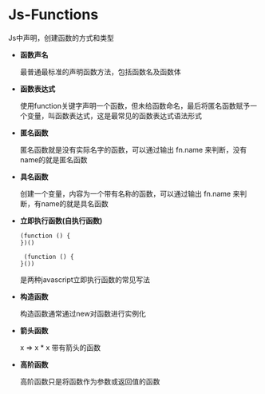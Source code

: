 # Js-Functions

Js中声明，创建函数的方式和类型

- **函数声名**

	最普通最标准的声明函数方法，包括函数名及函数体

- **函数表达式**

	使用function关键字声明一个函数，但未给函数命名，最后将匿名函数赋予一个变量，叫函数表达式，这是最常见的函数表达式语法形式
- **匿名函数**

	匿名函数就是没有实际名字的函数，可以通过输出 fn.name 来判断，没有name的就是匿名函数
- **具名函数**

	创建一个变量，内容为一个带有名称的函数，可以通过输出 fn.name 来判断，有name的就是具名函数
- **立即执行函数(自执行函数)**

	
 	 ```
	(function () {
  	})()
  	```

 	```
 	 (function () {
  	}())
  	```
  
	是两种javascript立即执行函数的常见写法
- **构造函数**

	构造函数通常通过new对函数进行实例化
	
- **箭头函数**
	
	x => x * x 带有箭头的函数
  
- **高阶函数**
	
	高阶函数只是将函数作为参数或返回值的函数
